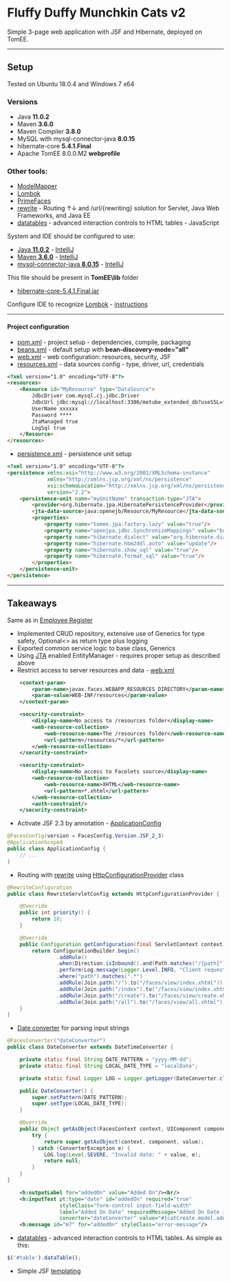 # Fluffy Duffy Munchkin Cats v2
Simple 3-page web application with JSF and Hibernate, deployed on TomEE.

___
## Setup
Tested on Ubuntu 18.0.4 and Windows 7 x64
### Versions
* Java **11.0.2**
* Maven **3.6.0**
* Maven Compiler **3.8.0**
* MySQL with mysql-connector-java **8.0.15**
* hibernate-core **5.4.1.Final**
* Apache TomEE 8.0.0.M2 **webprofile**
### Other tools:
* [ModelMapper](http://modelmapper.org/)
* [Lombok](https://projectlombok.org/)
* [PrimeFaces](https://www.primefaces.org/)
* [rewrite](https://www.ocpsoft.org/rewrite/) - Routing ↑↓ and /url/{rewriting} solution for Servlet, Java Web Frameworks, and Java EE
* [datatables](https://datatables.net/) - advanced interaction controls to HTML tables - JavaScript

System and IDE should be configured to use:
* [Java **11.0.2**](https://docs.oracle.com/cd/E19509-01/820-3208/inst_cli_jdk_javahome_t/) - [IntelliJ](https://stackoverflow.com/questions/18987228/how-do-i-change-the-intellij-idea-default-jdk)
* [Maven **3.6.0**](http://maven.apache.org/install.html) - [IntelliJ](https://www.jetbrains.com/help/idea/maven-support.html#create_new_maven_project)
* [mysql-connector-java **8.0.15**](https://dev.mysql.com/doc/connector-j/8.0/en/connector-j-installing-classpath.html) - [IntelliJ](https://www.jetbrains.com/help/idea/connecting-to-a-database.html)

This file should be present in **TomEE\lib** folder 
* [hibernate-core-5.4.1.Final.jar](http://central.maven.org/maven2/org/hibernate/hibernate-core/5.4.1.Final/hibernate-core-5.4.1.Final.jar)

Configure IDE to recognize [Lombok](https://projectlombok.org/) - [instructions](https://projectlombok.org/setup/overview)
___
#### Project configuration
* [pom.xml](https://github.com/Martin-BG/SoftUni-Java-Web-Development-Basics-Jan-2019/blob/master/09.%20Java%20EE%20-%20JavaServer%20Faces%20-%20Libraries%20Tags%20and%20Templates/Exercise/Fluffy%20Duffy%20Munchkin%20Cats%20v2/pom.xml) - project setup - dependencies, compile, packaging
* [beans.xml](https://github.com/Martin-BG/SoftUni-Java-Web-Development-Basics-Jan-2019/blob/master/09.%20Java%20EE%20-%20JavaServer%20Faces%20-%20Libraries%20Tags%20and%20Templates/Exercise/Fluffy%20Duffy%20Munchkin%20Cats%20v2/src/main/webapp/WEB-INF/beans.xml) - default setup with **bean-discovery-mode="all"**
* [web.xml](https://github.com/Martin-BG/SoftUni-Java-Web-Development-Basics-Jan-2019/blob/master/09.%20Java%20EE%20-%20JavaServer%20Faces%20-%20Libraries%20Tags%20and%20Templates/Exercise/Fluffy%20Duffy%20Munchkin%20Cats%20v2/src/main/webapp/WEB-INF/web.xml) - web configuration: resources, security, JSF
* [resources.xml](https://github.com/Martin-BG/SoftUni-Java-Web-Development-Basics-Jan-2019/blob/master/09.%20Java%20EE%20-%20JavaServer%20Faces%20-%20Libraries%20Tags%20and%20Templates/Exercise/Fluffy%20Duffy%20Munchkin%20Cats%20v2/src/main/webapp/WEB-INF/resources.xml) - data sources config - type, driver, url, credentials
```html
<?xml version="1.0" encoding="UTF-8"?>
<resources>
    <Resource id="MyResource" type="DataSource">
        JdbcDriver com.mysql.cj.jdbc.Driver
        JdbcUrl jdbc:mysql://localhost:3306/metube_extended_db?useSSL=false&amp;createDatabaseIfNotExist=true&amp;useUnicode=true&amp;characterEncoding=utf-8&amp;serverTimezone=UTC
        UserName xxxxxx
        Password ****
        JtaManaged true
        LogSql true
    </Resource>
</resources>
```
* [persistence.xml](https://github.com/Martin-BG/SoftUni-Java-Web-Development-Basics-Jan-2019/blob/master/09.%20Java%20EE%20-%20JavaServer%20Faces%20-%20Libraries%20Tags%20and%20Templates/Exercise/Fluffy%20Duffy%20Munchkin%20Cats%20v2/src/main/webapp/META-INF/persistence.xml) - persistence unit setup
```html
<?xml version="1.0" encoding="UTF-8"?>
<persistence xmlns:xsi="http://www.w3.org/2001/XMLSchema-instance"
             xmlns="http://xmlns.jcp.org/xml/ns/persistence"
             xsi:schemaLocation="http://xmlns.jcp.org/xml/ns/persistence http://xmlns.jcp.org/xml/ns/persistence/persistence_2_2.xsd"
             version="2.2">
    <persistence-unit name="myUnitName" transaction-type="JTA">
        <provider>org.hibernate.jpa.HibernatePersistenceProvider</provider>
        <jta-data-source>java:openejb/Resource/MyResource</jta-data-source>
        <properties>
            <property name="tomee.jpa.factory.lazy" value="true"/>
            <property name="openjpa.jdbc.SynchronizeMappings" value="buildSchema(ForeignKeys=true)"/>
            <property name="hibernate.dialect" value="org.hibernate.dialect.MySQL8Dialect"/>
            <property name="hibernate.hbm2ddl.auto" value="update"/>
            <property name="hibernate.show_sql" value="true"/>
            <property name="hibernate.format_sql" value="true"/>
        </properties>
    </persistence-unit>
</persistence>
```
___
## Takeaways
Same as in [Employee Register](https://github.com/Martin-BG/SoftUni-Java-Web-Development-Basics-Jan-2019/tree/master/08.%20Java%20EE%20-%20JavaServer%20Faces/Exercise/Employee%20Register)
* Implemented CRUD repository, extensive use of Generics for type safety, Optional<> as return type plus logging
* Exported common service logic to base class, Generics
* Using [JTA](https://docs.oracle.com/javaee/6/tutorial/doc/bnciy.html) enabled EntityManager - requires proper setup as described above
* Restrict access to server resources and data - [web.xml](https://github.com/Martin-BG/SoftUni-Java-Web-Development-Basics-Jan-2019/blob/master/09.%20Java%20EE%20-%20JavaServer%20Faces%20-%20Libraries%20Tags%20and%20Templates/Exercise/Fluffy%20Duffy%20Munchkin%20Cats%20v2/src/main/webapp/WEB-INF/web.xml)
```xml
    <context-param>
        <param-name>javax.faces.WEBAPP_RESOURCES_DIRECTORY</param-name>
        <param-value>WEB-INF/resources</param-value>
    </context-param>

    <security-constraint>
        <display-name>No access to /resources folder</display-name>
        <web-resource-collection>
            <web-resource-name>The /resources folder</web-resource-name>
            <url-pattern>/resources/*</url-pattern>
        </web-resource-collection>
    </security-constraint>

    <security-constraint>
        <display-name>No access to Facelets source</display-name>
        <web-resource-collection>
            <web-resource-name>XHTML</web-resource-name>
            <url-pattern>*.xhtml</url-pattern>
        </web-resource-collection>
        <auth-constraint/>
    </security-constraint>
```
* Activate JSF 2.3 by annotation - [ApplicationConfig](https://github.com/Martin-BG/SoftUni-Java-Web-Development-Basics-Jan-2019/blob/master/09.%20Java%20EE%20-%20JavaServer%20Faces%20-%20Libraries%20Tags%20and%20Templates/Exercise/Fluffy%20Duffy%20Munchkin%20Cats%20v2/src/main/java/fdmcjsf/config/ApplicationConfig.java)
```java
@FacesConfig(version = FacesConfig.Version.JSF_2_3)
@ApplicationScoped
public class ApplicationConfig {
    // ...
}
```
* Routing with [rewrite](https://www.ocpsoft.org/rewrite/) using [HttpConfigurationProvider](https://github.com/Martin-BG/SoftUni-Java-Web-Development-Basics-Jan-2019/blob/master/09.%20Java%20EE%20-%20JavaServer%20Faces%20-%20Libraries%20Tags%20and%20Templates/Exercise/Fluffy%20Duffy%20Munchkin%20Cats%20v2/src/main/java/fdmcjsf/config/RewriteServletConfig.java) class
```java
@RewriteConfiguration
public class RewriteServletConfig extends HttpConfigurationProvider {

    @Override
    public int priority() {
        return 10;
    }

    @Override
    public Configuration getConfiguration(final ServletContext context) {
        return ConfigurationBuilder.begin()
                .addRule()
                .when(Direction.isInbound().and(Path.matches("/{path}")))
                .perform(Log.message(Logger.Level.INFO, "Client requested path: {path}"))
                .where("path").matches(".*")
                .addRule(Join.path("/").to("/faces/view/index.xhtml"))
                .addRule(Join.path("/index").to("/faces/view/index.xhtml"))
                .addRule(Join.path("/create").to("/faces/view/create.xhtml"))
                .addRule(Join.path("/all").to("/faces/view/all.xhtml"));
    }
}
```
* [Date converter](https://github.com/Martin-BG/SoftUni-Java-Web-Development-Basics-Jan-2019/blob/master/09.%20Java%20EE%20-%20JavaServer%20Faces%20-%20Libraries%20Tags%20and%20Templates/Exercise/Fluffy%20Duffy%20Munchkin%20Cats%20v2/src/main/java/fdmcjsf/web/converters/DateConverter.java) for parsing input strings
```java
@FacesConverter("dateConverter")
public class DateConverter extends DateTimeConverter {

    private static final String DATE_PATTERN = "yyyy-MM-dd";
    private static final String LOCAL_DATE_TYPE = "localDate";

    private static final Logger LOG = Logger.getLogger(DateConverter.class.getName());

    public DateConverter() {
        super.setPattern(DATE_PATTERN);
        super.setType(LOCAL_DATE_TYPE);
    }

    @Override
    public Object getAsObject(FacesContext context, UIComponent component, String value) {
        try {
            return super.getAsObject(context, component, value);
        } catch (ConverterException e) {
            LOG.log(Level.SEVERE, "Invalid date: " + value, e);
            return null;
        }
    }
}
``` 
```xml
    <h:outputLabel for="addedOn" value="Added On"/><br/>
    <h:inputText pt:type="date" id="addedOn" required="true"
                 styleClass="form-control input-field-width"
                 label="Added On Date" requiredMessage="Added On Date is required"
                 converter="dateConverter" value="#{catCreate.model.addedOn}"/>
    <h:message id="m7" for="addedOn" styleClass="error-message"/>
```
* [datatables](https://datatables.net/) - advanced interaction controls to HTML tables. As simple as this:
```javascript
$('#table').dataTable();
```
* Simple JSF [templating](https://github.com/Martin-BG/SoftUni-Java-Web-Development-Basics-Jan-2019/blob/master/09.%20Java%20EE%20-%20JavaServer%20Faces%20-%20Libraries%20Tags%20and%20Templates/Exercise/Fluffy%20Duffy%20Munchkin%20Cats%20v2/src/main/webapp/view/templates/base-layout.xhtml)
